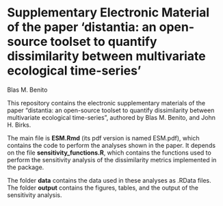 Supplementary Electronic Material of the paper ‘distantia: an open-source toolset to quantify dissimilarity between multivariate ecological time-series’
================

Blas M. Benito

This repository contains the electronic supplementary materials of the paper “distantia: an open-source toolset to quantify dissimilarity between multivariate ecological time-series”, authored by Blas M.
Benito, and John H. Birks.

The main file is **ESM.Rmd** (its pdf version is named ESM.pdf), which contains the code to perform the analyses shown in the paper. It depends on the file **sensitivity_functions.R**, which contains the functions used to perform the sensitivity analysis of the dissimilarity metrics implemented in the package.

The folder **data** contains the data used in these analyses as .RData files.
The folder **output** contains the figures, tables, and the output of the sensitivity analysis.
